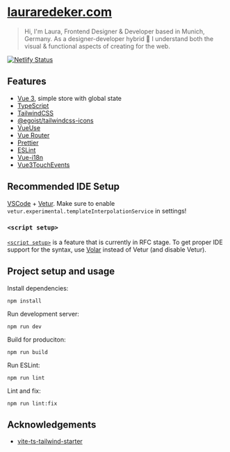 # [lauraredeker.com](https://lauraredeker.com/)

> Hi, I'm Laura, Frontend Designer & Developer based in Munich, Germany. As a designer-developer hybrid 👾 I understand both the visual & functional aspects of creating for the web.

[![Netlify Status](https://api.netlify.com/api/v1/badges/4963c89b-99fa-4617-8c49-483c5a6714b4/deploy-status)](https://app.netlify.com/sites/leafy-horse-3396ae/deploys)

## Features

- [Vue 3](https://vuejs.org/), simple store with global state
- [TypeScript](https://www.typescriptlang.org/)
- [TailwindCSS](https://tailwindcss.com)
- [@egoist/tailwindcss-icons](https://github.com/egoist/tailwindcss-icons)
- [VueUse](https://vueuse.org/)
- [Vue Router](https://router.vuejs.org/)
- [Prettier](https://prettier.io/)
- [ESLint](https://eslint.org/)
- [Vue-i18n](https://vue-i18n.intlify.dev/)
- [Vue3TouchEvents](https://www.npmjs.com/package/vue3-touch-events)

## Recommended IDE Setup

[VSCode](https://code.visualstudio.com/) + [Vetur](https://marketplace.visualstudio.com/items?itemName=octref.vetur). Make sure to enable `vetur.experimental.templateInterpolationService` in settings!

### `<script setup>`

[`<script setup>`](https://github.com/vuejs/rfcs/pull/227) is a feature that is currently in RFC stage. To get proper IDE support for the syntax, use [Volar](https://marketplace.visualstudio.com/items?itemName=johnsoncodehk.volar) instead of Vetur (and disable Vetur).

## Project setup and usage

Install dependencies:

```
npm install
```

Run development server:

```
npm run dev
```

Build for produciton:

```
npm run build
```

Run ESLint:

```
npm run lint
```

Lint and fix:

```
npm run lint:fix
```

## Acknowledgements

- [vite-ts-tailwind-starter](https://github.com/Uninen/vite-ts-tailwind-starter)
